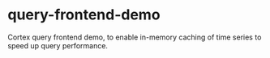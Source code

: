 # query-frontend-demo
Cortex query frontend demo, to enable in-memory caching of time series to speed up query performance.
